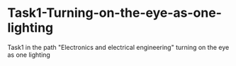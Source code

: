 # Task1-Turning-on-the-eye-as-one-lighting
Task1 in the path "Electronics and electrical engineering" turning on the eye as one lighting

